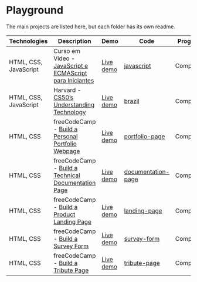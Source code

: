  <h1>Playground</h1>
  <p>The main projects are listed here, but each folder has its own readme.</p>
  <table>
    <thead>
      <th>Technologies</th>   
      <th>Description</th>
      <th>Demo</th>
      <th>Code</th>        
      <th>Progress</th>
      <th>Date</th>
    </thead>
    <tbody>
      <tr>
        <td>HTML, CSS, JavaScript</td>
        <td>Curso em Vídeo - <a href="https://www.youtube.com/playlist?list=PLHz_AreHm4dlsK3Nr9GVvXCbpQyHQl1o1/" target="_blank">JavaScript e ECMAScript para Iniciantes</a></td>
        <td><a href="https://khalilagazal.github.io/playground/curso-em-video/04-javascript/" target="_blank">Live demo</a></td>
        <td><a href="https://github.com/khalilagazal/playground/tree/main/curso-em-video/04-javascript/" target="_blank">javascript</a></td>
        <td>Completed</td>    
        <td>02/2022</td>
      </tr>
      <tr>
        <td>HTML, CSS, JavaScript</td>
        <td>Harvard - <a href="https://cs50.harvard.edu/technology/2017/" target="_blank">CS50’s
  Understanding Technology</a></td>
        <td><a href="https://khalilagazal.github.io/playground/harvard/brazil/" target="_blank">Live demo</a></td>
        <td><a href="https://github.com/khalilagazal/playground/tree/main/harvard/brazil/" target="_blank">brazil</a></td>
        <td>Completed</td>    
        <td>10/2021</td>
      </tr>
      <tr>
        <td>HTML, CSS</td>
        <td>freeCodeCamp - <a href="https://www.freecodecamp.org/learn/responsive-web-design/responsive-web-design-projects/build-a-personal-portfolio-webpage" target="_blank">Build a Personal Portfolio Webpage</a></td>
        <td><a href="https://khalilagazal.github.io/playground/freecodecamp/portfolio-page/" target="_blank">Live demo</a></td>
        <td><a href="https://github.com/khalilagazal/playground/tree/main/freecodecamp/portfolio-page/" target="_blank">portfolio-page</a></td>
        <td>Completed</td>    
        <td>10/2021</td>
      </tr>
      <tr>
        <td>HTML, CSS</td>
        <td>freeCodeCamp - <a href="https://www.freecodecamp.org/learn/responsive-web-design/responsive-web-design-projects/build-a-technical-documentation-page" target="_blank">Build a Technical Documentation Page</a></td>
        <td><a href="https://khalilagazal.github.io/playground/freecodecamp/documentation-page/" target="_blank">Live demo</a></td>
        <td><a href="https://github.com/khalilagazal/playground/tree/main/freecodecamp/documentation-page/" target="_blank">documentation-page</a></td>
        <td>Completed</td>    
        <td>10/2021</td>
      </tr>
      <tr>
        <td>HTML, CSS</td>
        <td>freeCodeCamp - <a href="https://www.freecodecamp.org/learn/responsive-web-design/responsive-web-design-projects/build-a-product-landing-page" target="_blank">Build a Product Landing Page</a></td>
        <td><a href="https://khalilagazal.github.io/playground/freecodecamp/landing-page/" target="_blank">Live demo</a></td>
        <td><a href="https://github.com/khalilagazal/playground/tree/main/freecodecamp/landing-page/" target="_blank">landing-page</a></td>
        <td>Completed</td>    
        <td>10/2021</td>
      </tr>      
      <tr>
        <td>HTML, CSS</td>
        <td>freeCodeCamp - <a href="https://www.freecodecamp.org/learn/responsive-web-design/responsive-web-design-projects/build-a-survey-form" target="_blank">Build a Survey Form</a></td>
        <td><a href="https://khalilagazal.github.io/playground/freecodecamp/survey-form/" target="_blank">Live demo</a></td>
        <td><a href="https://github.com/khalilagazal/playground/tree/main/freecodecamp/survey-form/" target="_blank">survey-form</a></td>
        <td>Completed</td>    
        <td>10/2021</td>
      </tr>          
      <tr>
        <td>HTML, CSS</td>
        <td>freeCodeCamp - <a href="https://www.freecodecamp.org/learn/responsive-web-design/responsive-web-design-projects/build-a-tribute-page" target="_blank">Build a Tribute Page</a></td>
        <td><a href="https://khalilagazal.github.io/playground/freecodecamp/tribute-page/" target="_blank">Live demo</a></td>
        <td><a href="https://github.com/khalilagazal/playground/tree/main/freecodecamp/tribute-page/" target="_blank">tribute-page</a></td>
        <td>Completed</td>    
        <td>10/2021</td>
      </tr>
    </tbody>
  </table>

